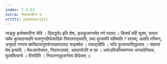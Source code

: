 ```yaml
---
index: 7.3.53
sutra: न्यङ्क्वादीनां च
vritti: padamanjari
---
```


 न्यङ्कु इत्येवमादीनां चेति । ठ्सिद्धयेऽ इति शेषः, कृतकुत्वानामेव गणे पाठात् । किमर्थं तर्हि सूत्रम्, यावता यथैव कुत्वादन्यदपि घत्वगुणदीर्घत्वादिकं निपातनाद्भवति, तथा कुत्वमपि भविष्यति ? सत्यम्; असति तस्मिन्, अनुवादे गणस्य क्वचिदप्यनुपयोगात्प्रमादपाठः शङ्क्येत । पचाद्यचीति । घञि कुत्वस्यासिद्धत्वात् । संज्ञायां मेघ इत्यादि । मेघःउपरोयघरः, निदाघःउघर्मः, अवदाघोऽपि स एव । अर्घःउविक्रीयमाणस्य धान्यादेरियता, मूल्यमित्यन्ये । वीरुदिति । निपातनादुपसर्गस्य दीर्घत्वम् ॥